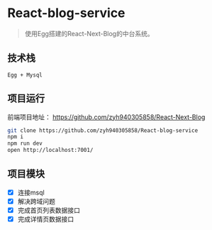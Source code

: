 # React-blog-service
 >使用Egg搭建的React-Next-Blog的中台系统。

## 技术栈
    Egg + Mysql

## 项目运行

前端项目地址： https://github.com/zyh940305858/React-Next-Blog

```bash
git clone https://github.com/zyh940305858/React-blog-service
npm i
npm run dev
open http://localhost:7001/
```

## 项目模块
 - [x] 连接msql
 - [x] 解决跨域问题
 - [x] 完成首页列表数据接口
 - [x] 完成详情页数据接口